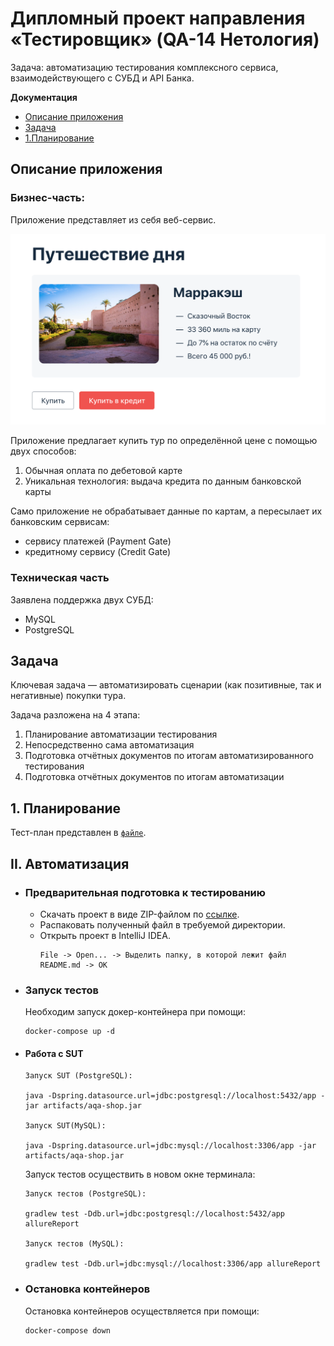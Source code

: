 # Дипломный проект направления «Тестировщик» (QA-14 Нетология)

Задача: автоматизацию тестирования комплексного сервиса, взаимодействующего с СУБД и API Банка.

**Документация**
  * [Описание приложения](#описание-приложения)
  * [Задача](#задача)
  * [1.Планирование](#i-планирование)

## Описание приложения

### Бизнес-часть: 

Приложение представляет из себя веб-сервис.

![](doc/img/diploma-service.png)

Приложение предлагает купить тур по определённой цене с помощью двух способов:
1. Обычная оплата по дебетовой карте
1. Уникальная технология: выдача кредита по данным банковской карты

Само приложение не обрабатывает данные по картам, а пересылает их банковским сервисам:
* сервису платежей (Payment Gate)
* кредитному сервису (Credit Gate)

### Техническая часть

Заявлена поддержка двух СУБД:
* MySQL
* PostgreSQL

## Задача

Ключевая задача — автоматизировать сценарии (как позитивные, так и негативные) покупки тура.

Задача разложена на 4 этапа:
1. Планирование автоматизации тестирования
1. Непосредственно сама автоматизация
1. Подготовка отчётных документов по итогам автоматизированного тестирования
1. Подготовка отчётных документов по итогам автоматизации

## 1. Планирование

Тест-план представлен в [`файле`](doc/Plan.md).

## II. Автоматизация

* ### Предварительная подготовка к тестированию

   * Скачать проект в виде ZIP-файлом по [ссылке](https://github.com/aeontal/Diploma/archive/refs/heads/master.zip).
   * Распаковать полученный файл в требуемой директории.
   * Открыть проект в IntelliJ IDEA.
      ```
      File -> Open... -> Выделить папку, в которой лежит файл README.md -> OK
      ```
      
* ### Запуск тестов

   Необходим запуск докер-контейнера при помощи:
   ```  
   docker-compose up -d
   ```

 * #### Работа с SUT

      ```
      Запуск SUT (PostgreSQL):
      
      java -Dspring.datasource.url=jdbc:postgresql://localhost:5432/app -jar artifacts/aqa-shop.jar

      Запуск SUT(MySQL): 
	
      java -Dspring.datasource.url=jdbc:mysql://localhost:3306/app -jar artifacts/aqa-shop.jar
      ```
      Запуск тестов осуществить в новом окне терминала:
       
      ```
      Запуск тестов (PostgreSQL):
      
      gradlew test -Ddb.url=jdbc:postgresql://localhost:5432/app allureReport
      
      Запуск тестов (MySQL):
      
      gradlew test -Ddb.url=jdbc:mysql://localhost:3306/app allureReport 
      
      ```
   
* ### Остановка контейнеров

   Остановка контейнеров осуществляется при помощи:
   ```  
   docker-compose down
   ```
